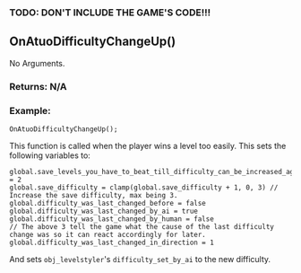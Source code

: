### TODO: DON'T INCLUDE THE GAME'S CODE!!!

## OnAtuoDifficultyChangeUp()

No Arguments.

### Returns: N/A
### Example:
```gml
OnAtuoDifficultyChangeUp();
```
This function is called when the player wins a level too easily. This sets the following variables to:
```gml
global.save_levels_you_have_to_beat_till_difficulty_can_be_increased_again = 2
global.save_difficulty = clamp(global.save_difficulty + 1, 0, 3) // Increase the save difficulty, max being 3.
global.difficulty_was_last_changed_before = false
global.difficulty_was_last_changed_by_ai = true
global.difficulty_was_last_changed_by_human = false
// The above 3 tell the game what the cause of the last difficulty change was so it can react accordingly for later.
global.difficulty_was_last_changed_in_direction = 1
```
And sets `obj_levelstyler`'s `difficulty_set_by_ai` to the new difficulty.